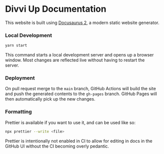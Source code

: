 # Divvi Up Documentation

This website is built using [Docusaurus 2](https://docusaurus.io/), a modern
static website generator.

### Local Development

```bash
yarn start
```

This command starts a local development server and opens up a browser window.
Most changes are reflected live without having to restart the server.

### Deployment

On pull request merge to the `main` branch, GitHub Actions will build the site
and push the generated contents to the `gh-pages` branch. GitHub Pages will then
automatically pick up the new changes.

### Formatting

Prettier is available if you want to use it, and can be used like so:

```bash
npx prettier --write <file>
```

Prettier is intentionally not enabled in CI to allow for editing in docs in the
GitHub UI without the CI becoming overly pedantic.
